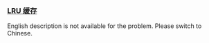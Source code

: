 ### [LRU 缓存](https://leetcode.com/problems/OrIXps)

<p>English description is not available for the problem. Please switch to Chinese.</p>
